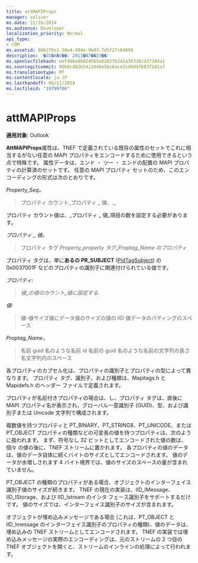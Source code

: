 ```yaml
---
title: attMAPIProps
manager: soliver
ms.date: 11/16/2014
ms.audience: Developer
localization_priority: Normal
api_type:
- COM
ms.assetid: 806270c1-30e4-494e-9b03-7d1f2fc04099
description: '�ŏI�X�V��: 2011�N7��23��'
ms.openlocfilehash: eef480e8b024565ab282fb242a36336cd17384a1
ms.sourcegitcommit: 9d60cd82b5413446e5bc8ace2cd689f683fb41a7
ms.translationtype: MT
ms.contentlocale: ja-JP
ms.lasthandoff: 06/11/2018
ms.locfileid: "19799706"
---
```

# <a name="attmapiprops"></a>attMAPIProps

  
  
**適用対象**: Outlook 
  
**AttMAPIProps**属性は、TNEF で定義されている既存の属性のセットでこれに相当するがない任意の MAPI プロパティをエンコードするために使用できるという点で特殊です。 属性データは、エンド ・ ツー ・ エンドの配置の MAPI プロパティの計算済のセットです。 任意の MAPI プロパティ セットのため、このエンコーディングの形式は次のとおりです。  
  
 _Property_Seq。_
  
> プロパティ カウント_プロパティ _ 値、._
    
プロパティ カウント値は、_プロパティ _ 値_項目の数を設定する必要があります。 
  
 _プロパティ _ 値。_
  
> プロパティ タグ _Property_property タグ_Proptag_Name のプロパティ_
    
プロパティ タグは、単に**あるの PR_SUBJECT** ([PidTagSubject](pidtagsubject-canonical-property.md)) の 0x0037001F などのプロパティの識別子に関連付けられている値です。
  
 _プロパティ:_
  
>  _値_の値のカウント_値に設定する._
    
 _値:_
  
> 値-値サイズ値にデータ値のサイズの値の IID 値データのパディングのスペース
    
 _Proptag_Name。_
  
> 名前 guid 名のような名前 id 名前の guid 名のような名前の文字列の長さ名文字列内のスペース
    
各プロパティのカプセル化は、プロパティの識別子とプロパティの型によって異なります。 プロパティ タグ、識別子、および種類は、Mapitags.h と Mapidefs.h のヘッダー ファイルで定義されます。
  
プロパティが名前付きプロパティの場合は、し、プロパティ タグは、直後に MAPI プロパティ名が表示され、グローバル一意識別子 (GUID)、型、および識別子または Unicode 文字列で構成されます。
  
複数値を持つプロパティと PT_BINARY、PT_STRING8、PT_UNICODE、または PT_OBJECT プロパティの種類などの可変長の値を持つプロパティは、次のように扱われます。 まず、符号なし 32 ビットとしてエンコードされた値の数は、個々 の値の後に、TNEF ストリームに置かれます。 各プロパティの値のデータは、値のデータ自体に続くバイトのサイズとしてエンコードされます。 値のデータが水増しされます 4 バイト境界では、値のサイズのスペースの量が含まれていません。
  
PT_OBJECT の種類のプロパティがある場合、オブジェクトのインターフェイス識別子値のサイズが続きます。 TNEF の現在の実装は、IID_IMessage、IID_IStorage、および IID_Istream のインタ フェース識別子をサポートするだけです。 値のサイズでは、インターフェイス識別子のサイズが含まれます。
  
オブジェクトが埋め込みメッセージである場合 (これは、PT_OBJECT と IID_Imessage のインターフェイス識別子のプロパティの種類)、値のデータは、埋め込みの TNEF ストリームとしてエンコードされます。 TNEF の実装では埋め込みメッセージの実際のエンコーディングは、元のストリームの 2 つ目の TNEF オブジェクトを開くと、ストリームのインラインの処理によって行われます。
  

